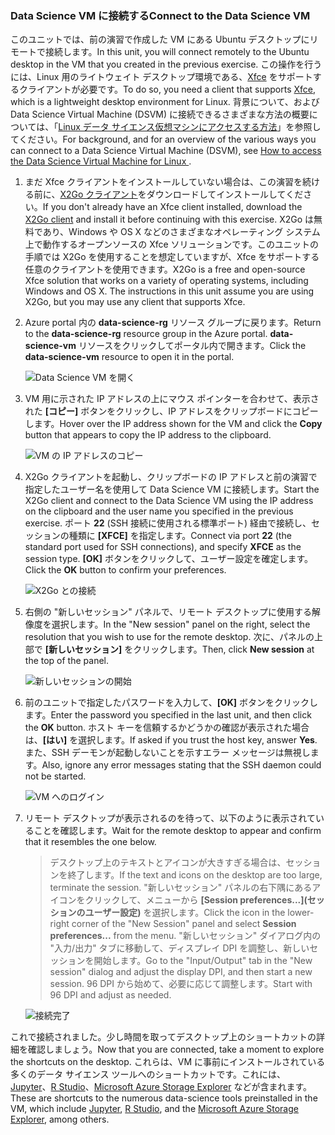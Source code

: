 ### <a name="connect-to-the-data-science-vm"></a><span data-ttu-id="a475e-101">Data Science VM に接続する</span><span class="sxs-lookup"><span data-stu-id="a475e-101">Connect to the Data Science VM</span></span>

<span data-ttu-id="a475e-102">このユニットでは、前の演習で作成した VM にある Ubuntu デスクトップにリモートで接続します。</span><span class="sxs-lookup"><span data-stu-id="a475e-102">In this unit, you will connect remotely to the Ubuntu desktop in the VM that you created in the previous exercise.</span></span> <span data-ttu-id="a475e-103">この操作を行うには、Linux 用のライトウェイト デスクトップ環境である、[Xfce](https://xfce.org/) をサポートするクライアントが必要です。</span><span class="sxs-lookup"><span data-stu-id="a475e-103">To do so, you need a client that supports [Xfce](https://xfce.org/), which is a lightweight desktop environment for Linux.</span></span> <span data-ttu-id="a475e-104">背景について、および Data Science Virtual Machine (DSVM) に接続できるさまざまな方法の概要については、「[Linux データ サイエンス仮想マシンにアクセスする方法](https://docs.microsoft.com/azure/machine-learning/data-science-virtual-machine/dsvm-ubuntu-intro#how-to-access-the-data-science-virtual-machine-for-linux)」を参照してください。</span><span class="sxs-lookup"><span data-stu-id="a475e-104">For background, and for an overview of the various ways you can connect to a Data Science Virtual Machine (DSVM), see [How to access the Data Science Virtual Machine for Linux ](https://docs.microsoft.com/azure/machine-learning/data-science-virtual-machine/dsvm-ubuntu-intro#how-to-access-the-data-science-virtual-machine-for-linux).</span></span>

1. <span data-ttu-id="a475e-105">まだ Xfce クライアントをインストールしていない場合は、この演習を続ける前に、[X2Go クライアント](https://wiki.x2go.org/doku.php/download:start)をダウンロードしてインストールしてください。</span><span class="sxs-lookup"><span data-stu-id="a475e-105">If you don't already have an Xfce client installed, download the [X2Go client](https://wiki.x2go.org/doku.php/download:start) and install it before continuing with this exercise.</span></span> <span data-ttu-id="a475e-106">X2Go は無料であり、Windows や OS X などのさまざまなオペレーティング システム上で動作するオープンソースの Xfce ソリューションです。このユニットの手順では X2Go を使用することを想定していますが、Xfce をサポートする任意のクライアントを使用できます。</span><span class="sxs-lookup"><span data-stu-id="a475e-106">X2Go is a free and open-source Xfce solution that works on a variety of operating systems, including Windows and OS X. The instructions in this unit assume you are using X2Go, but you may use any client that supports Xfce.</span></span>

1. <span data-ttu-id="a475e-107">Azure portal 内の **data-science-rg** リソース グループに戻ります。</span><span class="sxs-lookup"><span data-stu-id="a475e-107">Return to the **data-science-rg** resource group in the Azure portal.</span></span> <span data-ttu-id="a475e-108">**data-science-vm** リソースをクリックしてポータル内で開きます。</span><span class="sxs-lookup"><span data-stu-id="a475e-108">Click the **data-science-vm** resource to open it in the portal.</span></span>

    ![Data Science VM を開く](../media-draft/2-open-data-science-vm.png)

1. <span data-ttu-id="a475e-110">VM 用に示された IP アドレスの上にマウス ポインターを合わせて、表示された **[コピー]** ボタンをクリックし、IP アドレスをクリップボードにコピーします。</span><span class="sxs-lookup"><span data-stu-id="a475e-110">Hover over the IP address shown for the VM and click the **Copy** button that appears to copy the IP address to the clipboard.</span></span>

    ![VM の IP アドレスのコピー](../media-draft/2-copy-ip-address.png)

1. <span data-ttu-id="a475e-112">X2Go クライアントを起動し、クリップボードの IP アドレスと前の演習で指定したユーザー名を使用して Data Science VM に接続します。</span><span class="sxs-lookup"><span data-stu-id="a475e-112">Start the X2Go client and connect to the Data Science VM using the IP address on the clipboard and the user name you specified in the previous exercise.</span></span> <span data-ttu-id="a475e-113">ポート **22** (SSH 接続に使用される標準ポート) 経由で接続し、セッションの種類に **[XFCE]** を指定します。</span><span class="sxs-lookup"><span data-stu-id="a475e-113">Connect via port **22** (the standard port used for SSH connections), and specify **XFCE** as the session type.</span></span> <span data-ttu-id="a475e-114">**[OK]** ボタンをクリックして、ユーザー設定を確定します。</span><span class="sxs-lookup"><span data-stu-id="a475e-114">Click the **OK** button to confirm your preferences.</span></span>

    ![X2Go との接続](../media-draft/2-new-session-1.png)

1. <span data-ttu-id="a475e-116">右側の "新しいセッション" パネルで、リモート デスクトップに使用する解像度を選択します。</span><span class="sxs-lookup"><span data-stu-id="a475e-116">In the "New session" panel on the right, select the resolution that you wish to use for the remote desktop.</span></span> <span data-ttu-id="a475e-117">次に、パネルの上部で **[新しいセッション]** をクリックします。</span><span class="sxs-lookup"><span data-stu-id="a475e-117">Then, click **New session** at the top of the panel.</span></span>

    ![新しいセッションの開始](../media-draft/2-new-session-2.png)

1. <span data-ttu-id="a475e-119">前のユニットで指定したパスワードを入力して、**[OK]** ボタンをクリックします。</span><span class="sxs-lookup"><span data-stu-id="a475e-119">Enter the password you specified in the last unit, and then click the **OK** button.</span></span> <span data-ttu-id="a475e-120">ホスト キーを信頼するかどうかの確認が表示された場合は、**[はい]** を選択します。</span><span class="sxs-lookup"><span data-stu-id="a475e-120">If asked if you trust the host key, answer **Yes**.</span></span> <span data-ttu-id="a475e-121">また、SSH デーモンが起動しないことを示すエラー メッセージは無視します。</span><span class="sxs-lookup"><span data-stu-id="a475e-121">Also, ignore any error messages stating that the SSH daemon could not be started.</span></span>

    ![VM へのログイン](../media-draft/2-new-session-3.png)

1. <span data-ttu-id="a475e-123">リモート デスクトップが表示されるのを待って、以下のように表示されていることを確認します。</span><span class="sxs-lookup"><span data-stu-id="a475e-123">Wait for the remote desktop to appear and confirm that it resembles the one below.</span></span>

    > <span data-ttu-id="a475e-124">デスクトップ上のテキストとアイコンが大きすぎる場合は、セッションを終了します。</span><span class="sxs-lookup"><span data-stu-id="a475e-124">If the text and icons on the desktop are too large, terminate the session.</span></span> <span data-ttu-id="a475e-125">"新しいセッション" パネルの右下隅にあるアイコンをクリックして、メニューから **[Session preferences...]\(セッションのユーザー設定\)** を選択します。</span><span class="sxs-lookup"><span data-stu-id="a475e-125">Click the icon in the lower-right corner of the "New Session" panel and select **Session preferences...** from the menu.</span></span> <span data-ttu-id="a475e-126">"新しいセッション" ダイアログ内の "入力/出力" タブに移動して、ディスプレイ DPI を調整し、新しいセッションを開始します。</span><span class="sxs-lookup"><span data-stu-id="a475e-126">Go to the "Input/Output" tab in the "New session" dialog and adjust the display DPI, and then start a new session.</span></span> <span data-ttu-id="a475e-127">96 DPI から始めて、必要に応じて調整します。</span><span class="sxs-lookup"><span data-stu-id="a475e-127">Start with 96 DPI and adjust as needed.</span></span>

    ![接続完了](../media-draft/2-ubuntu-desktop.png)

<span data-ttu-id="a475e-129">これで接続されました。少し時間を取ってデスクトップ上のショートカットの詳細を確認しましょう。</span><span class="sxs-lookup"><span data-stu-id="a475e-129">Now that you are connected, take a moment to explore the shortcuts on the desktop.</span></span> <span data-ttu-id="a475e-130">これらは、VM に事前にインストールされている多くのデータ サイエンス ツールへのショートカットです。これには、[Jupyter](http://jupyter.org/)、[R Studio](https://www.rstudio.com/)、[Microsoft Azure Storage Explorer](https://azure.microsoft.com/features/storage-explorer/) などが含まれます。</span><span class="sxs-lookup"><span data-stu-id="a475e-130">These are shortcuts to the numerous data-science tools preinstalled in the VM, which include [Jupyter](http://jupyter.org/), [R Studio](https://www.rstudio.com/), and the [Microsoft Azure Storage Explorer](https://azure.microsoft.com/features/storage-explorer/), among others.</span></span>